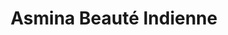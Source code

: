 ---
title: "Asmina Beauté Indienne"
url: /vitry-sur-seine/asmina-beaute-indienne/
shop: Kosmetik
---